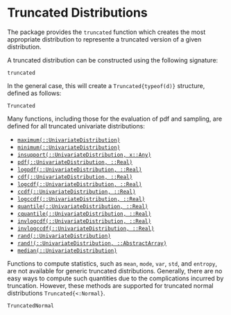 # Truncated Distributions

The package provides the `truncated` function which creates the most
appropriate distribution to represente a truncated version of a given
distribution.


A truncated distribution can be constructed using the following signature:

```@docs
truncated
```

In the general case, this will create a `Truncated{typeof(d)}`
structure, defined as follows:

```@docs
Truncated
```

Many functions, including those for the evaluation of pdf and sampling,
are defined for all truncated univariate distributions:

- [`maximum(::UnivariateDistribution)`](@ref)
- [`minimum(::UnivariateDistribution)`](@ref)
- [`insupport(::UnivariateDistribution, x::Any)`](@ref)
- [`pdf(::UnivariateDistribution, ::Real)`](@ref)
- [`logpdf(::UnivariateDistribution, ::Real)`](@ref)
- [`cdf(::UnivariateDistribution, ::Real)`](@ref)
- [`logcdf(::UnivariateDistribution, ::Real)`](@ref)
- [`ccdf(::UnivariateDistribution, ::Real)`](@ref)
- [`logccdf(::UnivariateDistribution, ::Real)`](@ref)
- [`quantile(::UnivariateDistribution, ::Real)`](@ref)
- [`cquantile(::UnivariateDistribution, ::Real)`](@ref)
- [`invlogcdf(::UnivariateDistribution, ::Real)`](@ref)
- [`invlogccdf(::UnivariateDistribution, ::Real)`](@ref)
- [`rand(::UnivariateDistribution)`](@ref)
- [`rand!(::UnivariateDistribution, ::AbstractArray)`](@ref)
- [`median(::UnivariateDistribution)`](@ref)

Functions to compute statistics, such as `mean`, `mode`, `var`, `std`, and `entropy`, are not available for generic truncated distributions.
Generally, there are no easy ways to compute such quantities due to the complications incurred by truncation.
However, these methods are supported for truncated normal distributions `Truncated{<:Normal}`.

```@docs
TruncatedNormal
```
